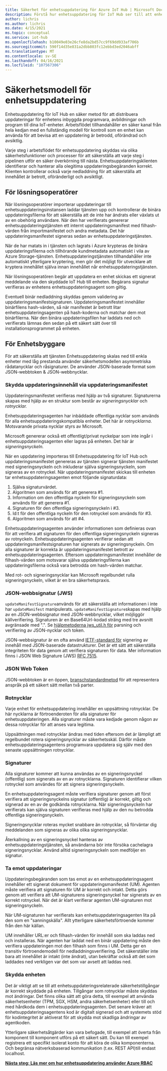 ```yaml
---
title: Säkerhet för enhetsuppdatering för Azure IoT Hub | Microsoft Docs
description: Förstå hur enhetsuppdatering för IoT Hub ser till att enheterna uppdateras på ett säkert sätt.
author: lichris
ms.author: lichris
ms.date: 4/15/2021
ms.topic: conceptual
ms.service: iot-hub
ms.openlocfilehash: b10049e03e26cfe8da2bd57cc9f69dd933af706b
ms.sourcegitcommit: 590f14d35e831a2dbb803fc12ebbd3ed2046abff
ms.translationtype: MT
ms.contentlocale: sv-SE
ms.lasthandoff: 04/16/2021
ms.locfileid: "107567306"
---
```

# <a name="device-update-security-model"></a>Säkerhetsmodell för enhetsuppdatering

Enhetsuppdatering för IoT Hub en säker metod för att distribuera uppdateringar för enhetens inbyggda programvara, avbildningar och program till dina IoT-enheter. Arbetsflödet tillhandahåller en säker kanal från hela kedjan med en fullständig modell för kontroll som en enhet kan använda för att bevisa att en uppdatering är betrodd, oförändrad och avsiktlig.

Varje steg i arbetsflödet för enhetsuppdatering skyddas via olika säkerhetsfunktioner och processer för att säkerställa att varje steg i pipelinen utför en säker överkörning till nästa. Enhetsuppdateringsklienten identifierar och hanterar alla olegitima uppdateringsbegäranden korrekt. Klienten kontrollerar också varje nedladdning för att säkerställa att innehållet är betrott, oföränderligt och avsiktligt.

## <a name="for-solution-operators"></a>För lösningsoperatörer

När lösningsoperatörer importerar uppdateringar till enhetsuppdateringsinstansen laddar tjänsten upp och kontrollerar de binära uppdateringsfilerna för att säkerställa att de inte har ändrats eller växlats ut av en obehörig användare. När den har verifierats genererar [](./update-manifest.md) enhetsuppdateringstjänsten ett internt uppdateringsmanifest med filhash-värden från importmanifestet och andra metadata. Det här uppdateringsmanifestet signeras sedan av enhetsuppdateringstjänsten.

När de har matats in i tjänsten och lagrats i Azure krypteras de binära uppdateringsfilerna och tillhörande kundmetadata automatiskt i vila av Azure Storage-tjänsten. Enhetsuppdateringstjänsten tillhandahåller inte automatiskt ytterligare kryptering, men gör det möjligt för utvecklare att kryptera innehållet själva innan innehållet når enhetsuppdateringstjänsten.

När lösningsoperatören begär att uppdatera en enhet skickas ett signerat meddelande via den skyddade IoT Hub till enheten. Begärans signatur verifieras av enhetens enhetsuppdateringsagent som giltig. 

Eventuell binär nedladdning skyddas genom validering av uppdateringsmanifestsignaturen. Uppdateringsmanifestet innehåller binärfilens hash-värden, så när manifestet är betrott litar enhetsuppdateringsagenten på hash-koderna och matchar dem mot binärfilerna. När den binära uppdateringsfilen har laddats ned och verifierats lämnas den sedan på ett säkert sätt över till installationsprogrammet på enheten.

## <a name="for-device-builders"></a>För Enhetsbyggare

För att säkerställa att tjänsten Enhetsuppdatering skalas ned till enkla enheter med låg prestanda använder säkerhetsmodellen asymmetriska rådatanycklar och råsignaturer. De använder JSON-baserade format som JSON-webbtoken & JSON-webbnycklar.

### <a name="securing-update-content-via-the-update-manifest"></a>Skydda uppdateringsinnehåll via uppdateringsmanifestet

Uppdateringsmanifestet verifieras med hjälp av två signaturer. Signaturerna skapas med hjälp av en struktur som består av *signeringsnycklar* och *rotnycklar.*

Enhetsuppdateringsagenten har inbäddade offentliga nycklar som används för alla enhetsuppdateringskompatibla enheter. Det här är *rotnycklarna.* Motsvarande privata nycklar styrs av Microsoft.

Microsoft genererar också ett offentligt/privat nyckelpar som inte ingår i enhetsuppdateringsagenten eller lagras på enheten. Det här är *signeringsnyckeln.*

När en uppdatering importeras till Enhetsuppdatering för IoT Hub och uppdateringsmanifestet genereras av tjänsten signerar tjänsten manifestet med signeringsnyckeln och inkluderar själva signeringsnyckeln, som signeras av en rotnyckel. När uppdateringsmanifestet skickas till enheten tar enhetsuppdateringsagenten emot följande signaturdata:

1. Själva signaturvärdet.
2. Algoritmen som används för att generera #1.
3. Information om den offentliga nyckeln för signeringsnyckeln som används för att generera #1.
4. Signaturen för den offentliga signeringsnyckeln i #3.
5. Id:t för den offentliga nyckeln för den rotnyckel som används för #3.
6. Algoritmen som används för att #4.

Enhetsuppdateringsagenten använder informationen som definieras ovan för att verifiera att signaturen för den offentliga signeringsnyckeln signeras av rotnyckeln. Enhetsuppdateringsagenten verifierar sedan att uppdateringsmanifestsignaturen har signerats av signeringsnyckeln. Om alla signaturer är korrekta är uppdateringsmanifestet betrott av enhetsuppdateringsagenten. Eftersom uppdateringsmanifestet innehåller de filhash-värden som motsvarar själva uppdateringsfilerna kan uppdateringsfilerna också vara betrodda om hash-värden matchar.

Med rot- och signeringsnycklar kan Microsoft regelbundet rulla signeringsnyckeln, vilket är en bra säkerhetspraxis.

### <a name="json-web-signature-jws"></a>JSON-webbsignatur (JWS)

`updateManifestSignature`används för att säkerställa att informationen i inte har `updateManifest` manipulerats. `updateManifestSignature`skapas med hjälp av en JSON-webbsignatur med JSON-webbnycklar, vilket möjliggör källverifiering. Signaturen är en Base64Url-kodad sträng med tre avsnitt avgränsade med ".".  Se [hjälpmetoderna jws_util.h för](https://github.com/Azure/iot-hub-device-update/tree/main/src/utils/jws_utils) parsning och verifiering av JSON-nycklar och token.

JSON-webbsignatur är en ofta använd [IETF-standard för](https://tools.ietf.org/html/rfc7515) signering av innehåll med JSON-baserade datastrukturer. Det är ett sätt att säkerställa integriteten för data genom att verifiera signaturen för data. Mer information finns i JSON Web Signature (JWS) [RFC 7515](https://www.rfc-editor.org/info/rfc7515).

### <a name="json-web-token"></a>JSON Web Token

JSON-webbtoken är en öppen, [branschstandardmetod](https://tools.ietf.org/html/rfc7519) för att representera anspråk på ett säkert sätt mellan två parter.

### <a name="root-keys"></a>Rotnycklar

Varje enhet för enhetsuppdatering innehåller en uppsättning rotnycklar. De här nycklarna är förtroenderoten för alla signaturer för enhetsuppdateringen. Alla signaturer måste vara kedjade genom någon av dessa rotnycklar för att anses vara legitima.

Uppsättningen med rotnycklar ändras med tiden eftersom det är lämpligt att regelbundet rotera signeringsnycklar av säkerhetsskäl. Därför måste enhetsuppdateringsagentens programvara uppdatera sig själv med den senaste uppsättningen rotnycklar. 

### <a name="signatures"></a>Signaturer

Alla signaturer kommer att kunna användas av en signeringsnyckel (offentlig) som signerats av en av rotnycklarna. Signaturen identifierar vilken rotnyckel som användes för att signera signeringsnyckeln. 

En enhetsuppdateringsagent måste verifiera signaturer genom att först verifiera att signeringsnyckelns signatur (offentlig) är korrekt, giltig och signerad av en av de godkända rotnycklarna. När signeringsnyckeln har verifierats kan själva signaturen verifieras med hjälp av den nu betrodda offentliga signeringsnyckeln.

Signeringsnycklar roteras mycket snabbare än rotnycklar, så förväntar dig meddelanden som signeras av olika olika signeringsnycklar. 

Återkallning av en signeringsnyckel hanteras av enhetsuppdateringstjänsten, så användarna bör inte försöka cachelagra signeringsnycklar. Använd alltid signeringsnyckeln som medföljer en signatur.

### <a name="receiving-updates"></a>Ta emot uppdateringar

Uppdateringsbegäranden som tas emot av en enhetsuppdateringsagent innehåller ett signerat dokument för uppdateringsmanifestet (UM). Agenten måste verifiera att signaturen för UM är korrekt och intakt. Detta görs genom att verifiera att UM-signaturens signeringsnyckel har signerats av en korrekt rotnyckel. När det är klart verifierar agenten UM-signaturen mot signeringsnyckeln.

När UM-signaturen har verifierats kan enhetsuppdateringsagenten lita på den som en "sanningskälla". Allt ytterligare säkerhetsförtroende kommer från den här källan. 

UM innehåller URL:er och filhash-värden för innehåll som ska laddas ned och installeras. När agenten har laddat ned en binär uppdatering måste den verifiera uppdateringen mot den filhash som finns i UM. Detta ger en transitiv förtroendemodell för nedladdningsverifiering. Det säkerställer inte bara att innehållet är intakt (inte ändrat), utan bekräftar också att det som laddades ned verkligen var det som var avsett att laddas ned. 

### <a name="securing-the-device"></a>Skydda enheten

Det är viktigt att se till att enhetsuppdateringsrelaterade säkerhetstillgångar är korrekt skyddade på enheten. Tillgångar som rotnycklar måste skyddas mot ändringar. Det finns olika sätt att göra detta, till exempel att använda säkerhetsenheter (TPM, SGX, HSM, andra säkerhetsenheter) eller till och med hårdkoda dem i enhetsuppdateringsagenten. Det senare kräver att enhetsuppdateringsagentens kod är digitalt signerad och att systemets stöd för kodintegritet är aktiverat för att skydda mot skadliga ändringar av agentkoden.

Ytterligare säkerhetsåtgärder kan vara befogade, till exempel att överta från komponent till komponent utförs på ett säkert sätt. Du kan till exempel registrera ett specifikt isolerat konto för att köra de olika komponenterna. Och begränsa nätverksbaserad kommunikation (t.ex. REST API)till endast localhost.

**[Nästa steg: Läs mer om hur enhetsuppdatering använder Azure RBAC](.\device-update-control-access.md)**